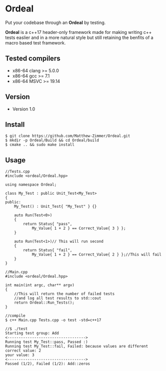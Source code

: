 Ordeal
======
Put your codebase through an **Ordeal** by testing.

**Ordeal** is a c++17 header-only framework made for making writing c++ tests easlier and in a more natural style but still retaining the benfits of a macro based test framework.

## Tested compilers
* x86-64 clang >= 5.0.0
* x86-64 gcc >= 7.1
* x86-64 MSVC >= 19.14

## Version 
* Version 1.0

## Install
```
$ git clone https://github.com/Matthew-Zimmer/Ordeal.git
$ mkdir -p Ordeal/Build && cd Ordeal/build
$ cmake .. && sudo make install
```

## Usage
```
//Tests.cpp
#include <ordeal/Ordeal.hpp>

using namespace Ordeal;

class My_Test : public Unit_Test<My_Test>
{
public:
	My_Test() : Unit_Test{ "My_Test" } {}
	
	auto Run(Test<0>)
	{
		return Status{ "pass", 
			My_Value{ 1 + 2 } == Correct_Value{ 3 } };
	}

	auto Run(Test<1>)// This will run second
	{
		return Status{ "fail", 
			My_Value{ 1 + 2 } == Correct_Value{ 2 } };//This will fail
	}
}

//Main.cpp
#include <ordeal/Ordeal.hpp>

int main(int argc, char** argv)
{
	//This will return the number of failed tests 
	//and log all test results to std::cout
	return Ordeal::Run_Tests();
}

//compile
$ c++ Main.cpp Tests.cpp -o test -std=c++17

//$ ./test
Starting test group: Add
<----------------------------------->
Running test My_Test::pass, Passed :)
Running test My_Test::fail, Failed: because values are different
correct value: 2
your value: 3
<----------------------------------->
Passed (1/2), Failed (1/2): Add::zeros
```